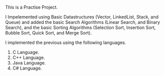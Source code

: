 This is a Practise Project.

I Impelemented using Basic Datastructures (Vector, LinkedList, Stack, and Queue) and added the basic Search Algorithms (Linear Search, and Binary Search), and the
basic Sorting Algorithms (Selection Sort, Insertion Sort, Bubble Sort, Quick Sort, and Merge Sort).

I implemented the previous using the following languages.
1. C Language.
2. C++ Language.
3. Java Language.
4. C# Language.
